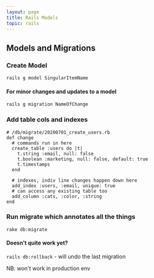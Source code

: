 ```yaml
---
layout: page
title: Rails Models
topic: rails
---
```


## Models and Migrations

### Create Model
`rails g model SingularItemName`

#### For minor changes and updates to a model
`rails g migration NameOfChange`

### Add table cols and indexes
```ru
# /db/migrate/20200701_create_users.rb
def change
  # commands run in here
  create_table :users do |t|
    t.string :email, null: false
    t.boolean :marketing, null: false, default: true
    t.timestamps
  end

  # indexes, indiv line changes happen down here
  add_index :users, :email, unique: true
  # can access any existing table too
  add_column :cats, :color, :string
end
```

### Run migrate which annotates all the things
`rake db:migrate`

#### Doesn't quite work yet?
`rails db:rollback` - will undo the last migration

NB: won't work in production env






